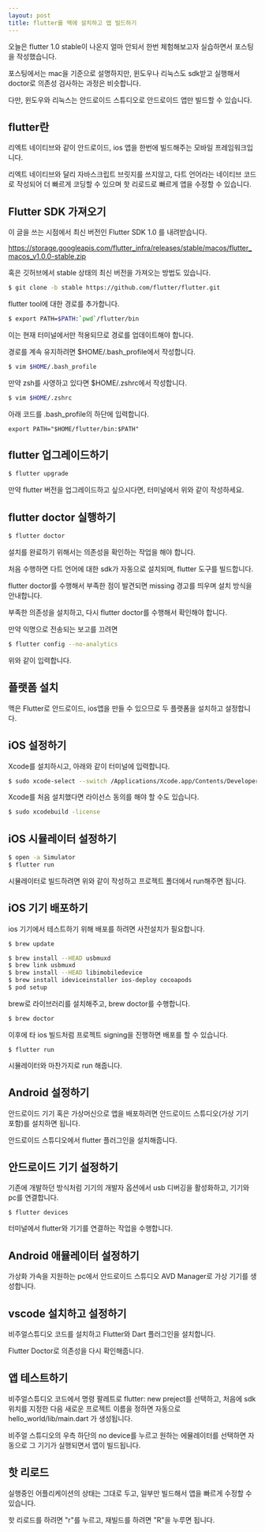 ```yaml
---
layout: post
title: flutter를 맥에 설치하고 앱 빌드하기
---
```


오늘은 flutter 1.0 stable이 나온지 얼마 안되서 한번 체험해보고자 실습하면서 포스팅을 작성했습니다.

포스팅에서는 mac을 기준으로 설명하지만, 윈도우나 리눅스도 sdk받고 실행해서 doctor로 의존성 검사하는 과정은 비슷합니다.

다만, 윈도우와 리눅스는 안드로이드 스튜디오로 안드로이드 앱만 빌드할 수 있습니다.

## flutter란

리엑트 네이티브와 같이 안드로이드, ios 앱을 한번에 빌드해주는 모바일 프레임워크입니다.

리엑트 네이티브와 달리 자바스크립트 브릿지를 쓰지않고, 다트 언어라는 네이티브 코드로 작성되어 더 빠르게 코딩할 수 있으며 핫 리로드로 빠르게 앱을 수정할 수 있습니다.

## Flutter SDK 가져오기

이 글을 쓰는 시점에서 최신 버전인 Flutter SDK 1.0 를 내려받습니다.

https://storage.googleapis.com/flutter_infra/releases/stable/macos/flutter_macos_v1.0.0-stable.zip

혹은 깃허브에서 stable 상태의 최신 버전을 가져오는 방법도 있습니다.

```bash
$ git clone -b stable https://github.com/flutter/flutter.git
```

flutter tool에 대한 경로를 추가합니다.

```bash
$ export PATH=$PATH:`pwd`/flutter/bin
```

이는 현재 터미널에서만 적용되므로 경로를 업데이트해야 합니다.

경로를 계속 유지하려면 $HOME/.bash_profile에서 작성합니다.

```bash
$ vim $HOME/.bash_profile
```

만약 zsh를 사영하고 있다면 $HOME/.zshrc에서 작성합니다.

```bash
$ vim $HOME/.zshrc
```

아래 코드를 .bash_profile의 하단에 입력합니다.

```
export PATH="$HOME/flutter/bin:$PATH"
```

## flutter 업그레이드하기

```bash
$ flutter upgrade
```

만약 flutter 버전을 업그레이드하고 싶으시다면, 터미널에서 위와 같이 작성하세요.

## flutter doctor 실행하기

```bash
$ flutter doctor
```

설치를 완료하기 위해서는 의존성을 확인하는 작업을 해야 합니다.

처음 수행하면 다트 언어에 대한 sdk가 자동으로 설치되며, flutter 도구를 빌드합니다.

flutter doctor를 수행해서 부족한 점이 발견되면 missing 경고를 띄우며 설치 방식을 안내합니다.

부족한 의존성을 설치하고, 다시 flutter doctor를 수행해서 확인해야 합니다.

만약 익명으로 전송되는 보고를 끄려면 

```bash
$ flutter config --no-analytics
```

위와 같이 입력합니다.

## 플랫폼 설치

맥은 Flutter로 안드로이드, ios앱을 만들 수 있으므로 두 플랫폼을 설치하고 설정합니다.

## iOS 설정하기

Xcode를 설치하시고, 아래와 같이 터미널에 입력합니다.

```bash
$ sudo xcode-select --switch /Applications/Xcode.app/Contents/Developer
```

Xcode를 처음 설치했다면 라이선스 동의를 해야 할 수도 있습니다.

```bash
$ sudo xcodebuild -license
```

## iOS 시뮬레이터 설정하기

```bash
$ open -a Simulator
$ flutter run
```

시뮬레이터로 빌드하려면 위와 같이 작성하고 프로젝트 폴더에서 run해주면 됩니다.

## iOS 기기 배포하기

ios 기기에서 테스트하기 위해 배포를 하려면 사전설치가 필요합니다.

```bash
$ brew update

$ brew install --HEAD usbmuxd
$ brew link usbmuxd
$ brew install --HEAD libimobiledevice
$ brew install ideviceinstaller ios-deploy cocoapods
$ pod setup
```

brew로 라이브러리를 설치해주고, brew doctor를 수행합니다.

```bash
$ brew doctor
```

이후에 타 ios 빌드처럼 프로젝트 signing을 진행하면 배포를 할 수 있습니다.

```
$ flutter run
```

시뮬레이터와 마찬가지로 run 해줍니다.

## Android 설정하기

안드로이드 기기 혹은 가상머신으로 앱을 배포하려면 안드로이드 스튜디오(가상 기기 포함)를 설치하면 됩니다.

안드로이드 스튜디오에서 flutter 플러그인을 설치해줍니다.

## 안드로이드 기기 설정하기

기존에 개발하던 방식처럼 기기의 개발자 옵션에서 usb 디버깅을 활성화하고, 기기와 pc를 연결합니다.

```
$ flutter devices 
```

터미널에서 flutter와 기기를 연결하는 작업을 수행합니다.

## Android 애뮬레이터 설정하기

가상화 가속을 지원하는 pc에서 안드로이드 스튜디오 AVD Manager로 가상 기기를 생성합니다.

## vscode 설치하고 설정하기

비주얼스튜디오 코드를 설치하고 Flutter와 Dart 플러그인을 설치합니다.

Flutter Doctor로 의존성을 다시 확인해줍니다.

## 앱 테스트하기

비주얼스튜디오 코드에서 명령 팔레트로 flutter: new preject를 선택하고, 처음에 sdk 위치를 지정한 다음 새로운 프로젝트 이름을 정하면 자동으로 hello_world/lib/main.dart 가 생성됩니다.

비주얼 스튜디오의 우측 하단의 no device를 누르고 원하는 에뮬레이터를 선택하면 자동으로 그 기기가 실행되면서 앱이 빌드됩니다.

## 핫 리로드

실행중인 어플리케이션의 상태는 그대로 두고, 일부만 빌드해서 앱을 빠르게 수정할 수 있습니다.

핫 리로드를 하려면 "r"를 누르고, 재빌드를 하려면 "R"을 누루면 됩니다.